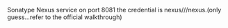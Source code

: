 Sonatype Nexus service on port 8081 the credential is nexus///nexus.(only guess...refer to the official walkthrough)
